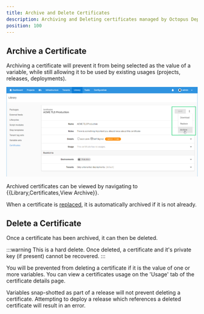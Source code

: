 ```yaml
---
title: Archive and Delete Certificates
description: Archiving and Deleting certificates managed by Octopus Deploy
position: 100
---
```


## Archive a Certificate

Archiving a certificate will prevent it from being selected as the value of a variable, while still allowing it to be used by existing usages (projects, releases, deployments).

![](archive-certificate.png "width=500")

Archived certificates can be viewed by navigating to {{Library,Certificates,View Archive}}.

When a certificate is [replaced](replace-certificate.md), it is automatically archived if it is not already.

## Delete a Certificate

Once a certificate has been archived, it can then be deleted.  

:::warning
This is a hard delete. Once deleted, a certificate and it's private key (if present) cannot be recovered.
:::

You will be prevented from deleting a certificate if it is the value of one or more variables. You can view a certificates usage on the 'Usage' tab of the certificate details page.

Variables snap-shotted as part of a release will not prevent deleting a certificate. Attempting to deploy a release which references a deleted certificate will result in an error.
